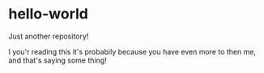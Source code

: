 # hello-world
Just another repository!

I you'r reading this it's probabily because you have even more to then me, and that's saying some thing!

